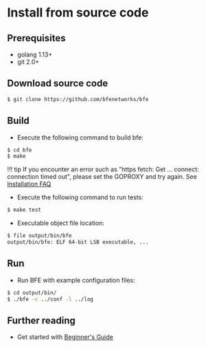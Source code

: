 # Install from source code

## Prerequisites
- golang 1.13+
- git 2.0+

## Download source code
```bash
$ git clone https://github.com/bfenetworks/bfe
```

## Build
- Execute the following command to build bfe:

```bash
$ cd bfe
$ make
```

!!! tip
    If you encounter an error such as "https fetch: Get ... connect: connection timed out", please set the GOPROXY and try again. See [Installation FAQ](../faq/installation.md)

- Execute the following command to run tests:

```bash
$ make test
```

- Executable object file location:

```bash
$ file output/bin/bfe
output/bin/bfe: ELF 64-bit LSB executable, ...
```

## Run

- Run BFE with example configuration files:

```bash
$ cd output/bin/
$ ./bfe -c ../conf -l ../log
```

## Further reading

- Get started with [Beginner's Guide](../example/guide.md)
                                           
